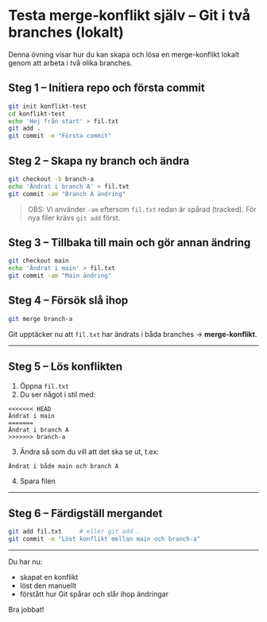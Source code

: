 # Testa merge-konflikt själv – Git i två branches (lokalt)

Denna övning visar hur du kan skapa och lösa en merge-konflikt lokalt genom att arbeta i två olika branches.

## Steg 1 – Initiera repo och första commit

```bash
git init konflikt-test
cd konflikt-test
echo 'Hej från start' > fil.txt
git add .
git commit -m "Första commit"
```

## Steg 2 – Skapa ny branch och ändra

```bash
git checkout -b branch-a
echo 'Ändrat i branch A' > fil.txt
git commit -am "Branch A ändring"
```

> OBS: Vi använder `-am` eftersom `fil.txt` redan är spårad (tracked). För nya filer krävs `git add` först.

## Steg 3 – Tillbaka till main och gör annan ändring

```bash
git checkout main
echo 'Ändrat i main' > fil.txt
git commit -am "Main ändring"
```

## Steg 4 – Försök slå ihop

```bash
git merge branch-a
```

Git upptäcker nu att `fil.txt` har ändrats i båda branches → **merge-konflikt**.

---

## Steg 5 – Lös konflikten

1. Öppna `fil.txt`  
2. Du ser något i stil med:

```text
<<<<<<< HEAD
Ändrat i main
=======
Ändrat i branch A
>>>>>>> branch-a
```

3. Ändra så som du vill att det ska se ut, t.ex:

```text
Ändrat i både main och branch A
```

4. Spara filen

---

## Steg 6 – Färdigställ mergandet

```bash
git add fil.txt     # eller git add .
git commit -m "Löst konflikt mellan main och branch-a"
```

---

Du har nu:
- skapat en konflikt
- löst den manuellt
- förstått hur Git spårar och slår ihop ändringar

Bra jobbat!
